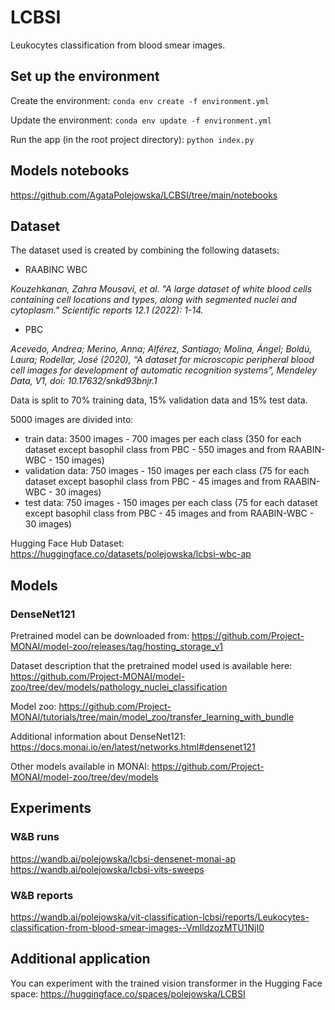 # LCBSI
Leukocytes classification from blood smear images.


## Set up the environment

Create the environment:
`conda env create -f environment.yml`

Update the environment:
`conda env update -f environment.yml`

Run the app (in the root project directory):
`python index.py`

## Models notebooks
https://github.com/AgataPolejowska/LCBSI/tree/main/notebooks


## Dataset

The dataset used is created by combining the following datasets:
- RAABINC WBC

_Kouzehkanan, Zahra Mousavi, et al. "A large dataset of white blood cells containing cell locations and types, along with segmented nuclei and cytoplasm." Scientific reports 12.1 (2022): 1-14._
- PBC 

_Acevedo, Andrea; Merino, Anna; Alférez, Santiago; Molina, Ángel; Boldú,
Laura; Rodellar, José (2020), “A dataset for microscopic peripheral blood cell images for development of automatic recognition systems”, Mendeley Data, V1, doi: 10.17632/snkd93bnjr.1_

Data is split to 70% training data, 15% validation data and 15% test data.

5000 images are divided into:

- train data: 3500 images - 700 images per each class (350 for each dataset except basophil class from PBC - 550 images and from RAABIN-WBC - 150 images)
- validation data: 750 images - 150 images per each class (75 for each dataset except basophil class from PBC - 45 images and from RAABIN-WBC - 30 images)
- test data: 750 images - 150 images per each class (75 for each dataset except basophil class from PBC - 45 images and from RAABIN-WBC - 30 images)

Hugging Face Hub Dataset: https://huggingface.co/datasets/polejowska/lcbsi-wbc-ap

## Models

### DenseNet121
Pretrained model can be downloaded from: https://github.com/Project-MONAI/model-zoo/releases/tag/hosting_storage_v1 

Dataset description that the pretrained model used is available here:
https://github.com/Project-MONAI/model-zoo/tree/dev/models/pathology_nuclei_classification 

Model zoo: https://github.com/Project-MONAI/tutorials/tree/main/model_zoo/transfer_learning_with_bundle

Additional information about DenseNet121: https://docs.monai.io/en/latest/networks.html#densenet121

Other models available in MONAI: https://github.com/Project-MONAI/model-zoo/tree/dev/models

## Experiments

### W&B runs

https://wandb.ai/polejowska/lcbsi-densenet-monai-ap
https://wandb.ai/polejowska/lcbsi-vits-sweeps

### W&B reports

https://wandb.ai/polejowska/vit-classification-lcbsi/reports/Leukocytes-classification-from-blood-smear-images--VmlldzozMTU1NjI0

## Additional application

You can experiment with the trained vision transformer in the Hugging Face space:
https://huggingface.co/spaces/polejowska/LCBSI
